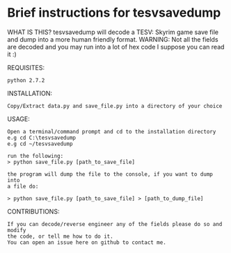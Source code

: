 # Brief instructions for tesvsavedump

WHAT IS THIS?
    tesvsavedump will decode a TESV: Skyrim game save file and dump into
    a more human friendly format.
    WARNING: Not all the fields are decoded and you may run into a lot of hex code
             I suppose you can read it :)

REQUISITES:

    python 2.7.2
    
INSTALLATION:
    
    Copy/Extract data.py and save_file.py into a directory of your choice
    
USAGE:
    
    Open a terminal/command prompt and cd to the installation directory
    e.g cd C:\tesvsavedump
    e.g cd ~/tesvsavedump
    
    run the following:
    > python save_file.py [path_to_save_file]
    
    the program will dump the file to the console, if you want to dump into
    a file do:
    
    > python save_file.py [path_to_save_file] > [path_to_dump_file]
    
CONTRIBUTIONS:

    If you can decode/reverse engineer any of the fields please do so and modify 
    the code, or tell me how to do it.
    You can open an issue here on github to contact me.